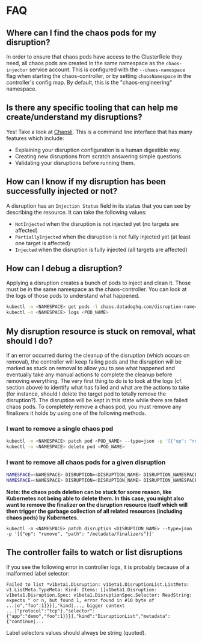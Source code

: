 # FAQ

## Where can I find the chaos pods for my disruption?

In order to ensure that chaos pods have access to the ClusterRole they need, all chaos pods are created in the same namespace as the `chaos-injector`
 service account. This is configured with the `--chaos-namespace` flag when starting the chaos-controller, or by setting `chaosNamespace` in the controller's config map. By default, this is the "chaos-engineering" namespace.

## Is there any specific tooling that can help me create/understand my disruptions?

Yes! Take a look at [Chaosli](../cli/chaosli/README.md). This is a command line interface that has many features which include:

- Explaining your disruption configuration is a human digestible way.
- Creating new disruptions from scratch answering simple questions.
- Validating your disruptions before running them.

## How can I know if my disruption has been successfully injected or not?

A disruption has an `Injection Status` field in its status that you can see by describing the resource. It can take the following values:

* `NotInjected` when the disruption is not injected yet (no targets are affected)
* `PartiallyInjected` when the disruption is not fully injected yet (at least one target is affected)
* `Injected` when the disruption is fully injected (all targets are affected)

## How can I debug a disruption?

Applying a disruption creates a bunch of pods to inject and clean it. Those must be in the same namespace as the chaos-controller. You can look at the logs of those pods to understand what happened.

```sh
kubectl -n <NAMESPACE> get pods -l chaos.datadoghq.com/disruption-name=<DISRUPTION_NAME> -l chaos.datadoghq.com/disruption-namespace=<DISRUPTION_NAMESPACE>
kubectl -n <NAMESPACE> logs <POD_NAME>
```

## My disruption resource is stuck on removal, what should I do?

If an error occurred during the cleanup of the disruption (which occurs on removal), the controller will keep failing pods and the disruption will be marked as stuck on removal to allow you to see what happened and eventually take any manual actions to complete the cleanup before removing everything. The very first thing to do is to look at the logs (cf. section above) to identify what has failed and what are the actions to take (for instance, should I delete the target pod to totally remove the disruption?). The disruption will be kept in this state while there are failed chaos pods. To completely remove a chaos pod, you must remove any finalizers it holds by using one of the following methods.

### I want to remove a single chaos pod

```sh
kubectl -n <NAMESPACE> patch pod <POD_NAME> --type=json -p '[{"op": "remove", "path": "/metadata/finalizers"}]'
kubectl -n <NAMESPACE> delete pod <POD_NAME>
```

### I want to remove all chaos pods for a given disruption

```sh
NAMESPACE=<NAMESPACE> DISRUPTION=<DISRUPTION_NAME> DISRUPTION_NAMESPACE=<DISRUPTION_NAMESPACE>; kubectl -n ${NAMESPACE} get -ojson pods -l chaos.datadoghq.com/disruption-name=${DISRUPTION},chaos.datadoghq.com/disruption-namespace=${DISRUPTION_NAMESPACE} | jq -r '.items[].metadata.name' | xargs -I{} kubectl -n ${NAMESPACE} patch pod {} --type=json -p '[{"op": "remove", "path": "/metadata/finalizers"}]'
NAMESPACE=<NAMESPACE> DISRUPTION=<DISRUPTION_NAME> DISRUPTION_NAMESPACE=<DISRUPTION_NAMESPACE>; kubectl -n ${NAMESPACE} get -ojson pods -l chaos.datadoghq.com/disruption-name=${DISRUPTION},chaos.datadoghq.com/disruption-namespace=${DISRUPTION_NAMESPACE} | jq -r '.items[].metadata.name' | xargs -I{} kubectl -n ${NAMESPACE} delete pod {}
```

**Note: the chaos pods deletion can be stuck for some reason, like Kubernetes not being able to delete them. In this case, you might also want to remove the finalizer on the disruption resource itself which will then trigger the garbage collection of all related resources (including chaos pods) by Kubernetes.**

```
kubectl -n <NAMESPACE> patch disruption <DISRUPTION_NAME> --type=json -p '[{"op": "remove", "path": "/metadata/finalizers"}]'
```

## The controller fails to watch or list disruptions

If you see the following error in controller logs, it is probably because of a malformed label selector:

```
Failed to list *v1beta1.Disruption: v1beta1.DisruptionList.ListMeta: v1.ListMeta.TypeMeta: Kind: Items: []v1beta1.Disruption: v1beta1.Disruption.Spec: v1beta1.DisruptionSpec.Selector: ReadString: expects " or n, but found 1, error found in #10 byte of ...|o","foo":1}}}],"kind|..., bigger context ...|"protocol":"tcp"},"selector":{"app":"demo","foo":1}}}],"kind":"DisruptionList","metadata":{"continue|...
```

Label selectors values should always be string (quoted).
